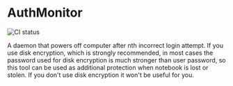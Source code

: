 # AuthMonitor

![CI status](https://github.com/FastAlien/AuthMonitor/actions/workflows/ci.yml/badge.svg)

A daemon that powers off computer after nth incorrect login attempt. If you use disk encryption, which is
strongly recommended, in most cases the password used for disk encryption is much stronger than user password, so this
tool can be used as additional protection when notebook is lost or stolen. If you don't use disk encryption it won't
be useful for you.

